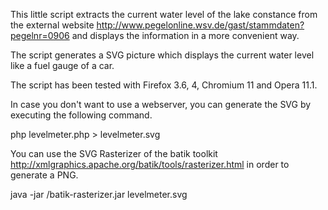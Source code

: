 This little script extracts the current water level of the lake constance from the external website http://www.pegelonline.wsv.de/gast/stammdaten?pegelnr=0906 and displays the information in a more convenient way.

The script generates a SVG picture which displays the current water level like a fuel gauge of a car.

The script has been tested with Firefox 3.6, 4, Chromium 11 and Opera 11.1.

In case you don't want to use a webserver, you can generate the SVG by executing the following command.

php levelmeter.php > levelmeter.svg

You can use the SVG Rasterizer of the batik toolkit http://xmlgraphics.apache.org/batik/tools/rasterizer.html in order to generate a PNG.

java -jar <path to batik root>/batik-rasterizer.jar levelmeter.svg
